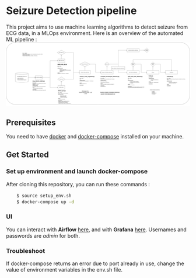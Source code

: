 # Seizure Detection pipeline

This project aims to use machine learning algorithms to detect seizure from ECG data, in a MLOps environment.
Here is an overview of the automated ML pipeline :
![Automated pipeline](files/pipeline.png)

## Prerequisites

You need to have [docker](https://docs.docker.com/get-docker/) and [docker-compose](https://docs.docker.com/compose/install/) installed on your machine. 

## Get Started

### Set up environment and launch docker-compose
After cloning this repository, you can run these commands :

```sh
    $ source setup_env.sh
    $ docker-compose up -d
```

### UI
You can interact with **Airflow** [here](http://localhost:8080), and with **Grafana** [here](http://localhost:3000). Usernames and passwords are *admin* for both.

### Troubleshoot
If docker-compose returns an error due to port already in use, change the value of environment variables in the env.sh file.
